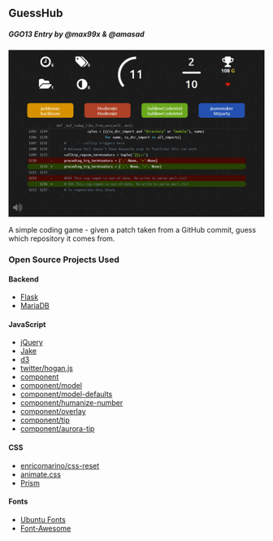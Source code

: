 ## GuessHub
##### GGO13 Entry by @max99x & @amasad

![Screenshot](screenshot.png?raw=true)

A simple coding game - given a patch taken from a GitHub commit,
guess which repository it comes from.

### Open Source Projects Used

#### Backend
* [Flask](http://flask.pocoo.org/)
* [MariaDB](https://mariadb.org/)

#### JavaScript
* [jQuery](http://jquery.com/)
* [Jake](https://github.com/mde/jake)
* [d3](http://d3js.org/)
* [twitter/hogan.js](http://twitter.github.io/hogan.js/)
* [component](http://component.io/)
* [component/model](http://component.io/component/model)
* [component/model-defaults](http://component.io/component/model-defaults)
* [component/humanize-number](http://component.io/component/humanize-number)
* [component/overlay](http://component.io/component/overlay)
* [component/tip](http://component.io/component/tip)
* [component/aurora-tip](http://component.io/component/aurora-tip)

#### CSS
* [enricomarino/css-reset](https://github.com/enricomarino/css-reset)
* [animate.css](https://github.com/ianstormtaylor/animate)
* [Prism](http://prismjs.com/)

#### Fonts
* [Ubuntu Fonts](http://font.ubuntu.com/)
* [Font-Awesome](https://github.com/FortAwesome/Font-Awesome)
